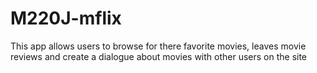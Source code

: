 # M220J-mflix
This app allows users to browse for there favorite movies, leaves movie reviews and create a dialogue about movies with other users on the site
